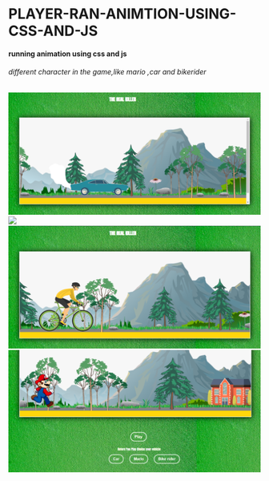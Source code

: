 # PLAYER-RAN-ANIMTION-USING-CSS-AND-JS
<h4>running animation using css and js</h4>
<h6>different character in the game,like mario ,car and bikerider</h6>
<img src="https://github.com/sahuved/PLAYER-RAN-ANIMTION-USING-CSS-AND-JS/blob/master/img/screen.PNG">

<img src="https://github.charactercom/sahuved/PLAYER-RAN-ANIMTION-USING-CSS-AND-JS/blob/master/img/screen1.PNG">

<img src="https://github.com/sahuved/PLAYER-RAN-ANIMTION-USING-CSS-AND-JS/blob/master/img/screen2.PNG">

<img src="https://github.com/sahuved/PLAYER-RAN-ANIMTION-USING-CSS-AND-JS/blob/master/img/screen3.PNG">

